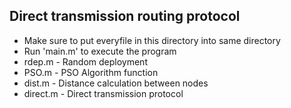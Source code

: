## Direct transmission routing protocol

 - Make sure to put everyfile in this directory into same directory
 - Run 'main.m' to execute the program 
 - rdep.m - Random deployment
 - PSO.m - PSO Algorithm function
 - dist.m - Distance calculation between nodes
 - direct.m - Direct transmission protocol